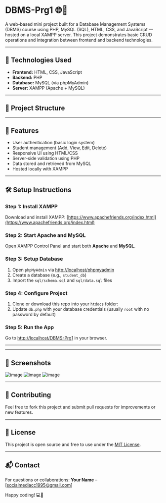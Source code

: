 # DBMS-Prg1 🌐💾

A web-based mini project built for a Database Management Systems (DBMS) course using PHP, MySQL (SQL), HTML, CSS, and JavaScript — hosted on a local XAMPP server. This project demonstrates basic CRUD operations and integration between frontend and backend technologies.

---

## 🚀 Technologies Used

- **Frontend:** HTML, CSS, JavaScript  
- **Backend:** PHP  
- **Database:** MySQL (via phpMyAdmin)  
- **Server:** XAMPP (Apache + MySQL)

---

## 📁 Project Structure


---

## 🎯 Features

- User authentication (basic login system)
- Student management (Add, View, Edit, Delete)
- Responsive UI using HTML/CSS
- Server-side validation using PHP
- Data stored and retrieved from MySQL
- Hosted locally with XAMPP

---

## 🛠️ Setup Instructions

### Step 1: Install XAMPP
Download and install XAMPP: [https://www.apachefriends.org/index.html](https://www.apachefriends.org/index.html)

### Step 2: Start Apache and MySQL
Open XAMPP Control Panel and start both **Apache** and **MySQL**.

### Step 3: Setup Database
1. Open `phpMyAdmin` via [http://localhost/phpmyadmin](http://localhost/phpmyadmin)
2. Create a database (e.g., `student_db`)
3. Import the `sql/schema.sql` and `sql/data.sql` files

### Step 4: Configure Project
1. Clone or download this repo into your `htdocs` folder:
2. Update `db.php` with your database credentials (usually `root` with no password by default)

### Step 5: Run the App
Go to [http://localhost/DBMS-Prg1](http://localhost/DBMS-Prg1) in your browser.

---

---

## 📸 Screenshots

![image](https://github.com/user-attachments/assets/7677cea4-a1bf-4075-93e6-22f7d2ffc311)
![image](https://github.com/user-attachments/assets/895cdd65-f370-4b1f-9ab9-2669ec38e495)
![image](https://github.com/user-attachments/assets/6bd87bb1-86d5-4ec2-a1f3-f36c3c75b929)

---

## 🤝 Contributing

Feel free to fork this project and submit pull requests for improvements or new features.

---

## 📜 License

This project is open source and free to use under the [MIT License](LICENSE).

---

## 📬 Contact

For questions or collaborations:
**Your Name** – [socialmediacc1995@gmail.com]

Happy coding! 💻🧠
